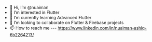 - 👋 Hi, I’m @nuaiman
- 👀 I’m interested in Flutter
- 🌱 I’m currently learning Advanced Flutter 
- 💞️ I’m looking to collaborate on Flutter & Firebase projects
- 📫 How to reach me --- https://www.linkedin.com/in/nuaiman-ashiq-6b2264213/

<!---
nuaiman/nuaiman is a ✨ special ✨ repository because its `README.md` (this file) appears on your GitHub profile.
You can click the Preview link to take a look at your changes.
--->
